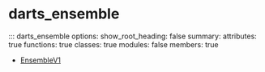 # <code class='doc-symbol doc-symbol-nav doc-symbol-module'></code>darts_ensemble


::: darts_ensemble
    options:
      show_root_heading: false
      summary:
        attributes: true
        functions: true
        classes: true
        modules: false
      members: true
- [EnsembleV1](EnsembleV1.md)
